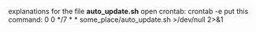 explanations for the file **auto_update.sh**
open crontab: crontab -e
put this command:  0 0 */7 * * some_place/auto_update.sh >/dev/null 2>&1
